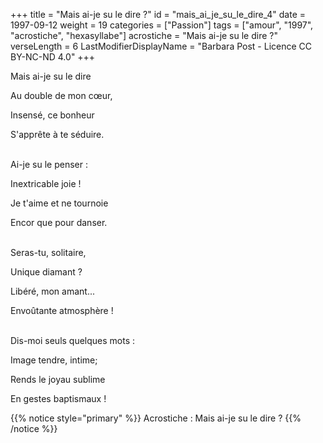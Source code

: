 +++
title = "Mais ai-je su le dire ?"
id = "mais_ai_je_su_le_dire_4"
date = 1997-09-12
weight = 19
categories = ["Passion"]
tags = ["amour", "1997", "acrostiche", "hexasyllabe"]
acrostiche = "Mais ai-je su le dire ?"
verseLength = 6
LastModifierDisplayName = "Barbara Post - Licence CC BY-NC-ND 4.0"
+++

Mais ai-je su le dire

Au double de mon cœur,

Insensé, ce bonheur

S'apprête à te séduire.

 \
Ai-je su le penser :

Inextricable joie !

Je t'aime et ne tournoie

Encor que pour danser.

 \
Seras-tu, solitaire,

Unique diamant ?

Libéré, mon amant...

Envoûtante atmosphère !

 \
Dis-moi seuls quelques mots :

Image tendre, intime;

Rends le joyau sublime

En gestes baptismaux !

{{% notice style="primary" %}}
Acrostiche : Mais ai-je su le dire ?
{{% /notice %}}
